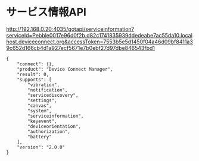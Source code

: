 # サービス情報API


http://192.168.0.20:4035/gotapi/serviceinformation?serviceId=Pebble0017e96d0f2b.d82c1741835939ddedeabe7ac55da10.localhost.deviceconnect.org&accessToken=7553b5e5d1450f04a46d09bf8411a39c652d166cb4d1a927ecf5671e7b0ebf27d97dbe846543fbd1

```
{
    "connect": {}, 
    "product": "Device Connect Manager", 
    "result": 0, 
    "supports": [
        "vibration", 
        "notification", 
        "servicediscovery", 
        "settings", 
        "canvas", 
        "system", 
        "serviceinformation", 
        "keyevent", 
        "deviceorientation", 
        "authorization", 
        "battery"
    ], 
    "version": "2.0.0"
}
```